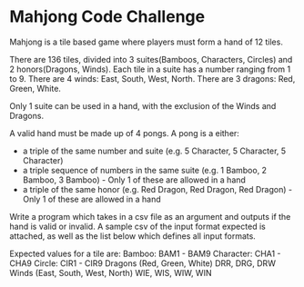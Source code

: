 Mahjong Code Challenge
======================

Mahjong is a tile based game where players must form a hand of 12 tiles.

There are 136 tiles, divided into 3 suites(Bamboos, Characters, Circles) and 2 honors(Dragons, Winds).
Each tile in a suite has a number ranging from 1 to 9.
There are 4 winds: East, South, West, North.
There are 3 dragons: Red, Green, White.

Only 1 suite can be used in a hand, with the exclusion of the Winds and Dragons.

A valid hand must be made up of 4 pongs. 
A pong is a either:
- a triple of the same number and suite (e.g. 5 Character, 5 Character, 5 Character)
- a triple sequence of numbers in the same suite (e.g. 1 Bamboo, 2 Bamboo, 3 Bamboo) - Only 1 of these are allowed in a hand
- a triple of the same honor (e.g. Red Dragon, Red Dragon, Red Dragon) - Only 1 of these are allowed in a hand

Write a program which takes in a csv file as an argument and outputs if the hand is valid or invalid. A sample csv of the input format expected is attached, as well as the list below which defines all input formats.

Expected values for a tile are:
  Bamboo: BAM1 - BAM9
  Character: CHA1 - CHA9
  Circle: CIR1 - CIR9
  Dragons (Red, Green, White) DRR, DRG, DRW
  Winds (East, South, West, North) WIE, WIS, WIW, WIN
